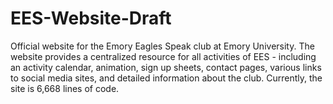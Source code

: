 # EES-Website-Draft
Official website for the Emory Eagles Speak club at Emory University.
The website provides a  centralized resource for all activities of EES -  including an activity calendar, animation, sign up  sheets, contact pages, various links to social  media sites, and detailed information about the  club. Currently, the site is 6,668 lines of code.
